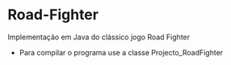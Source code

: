 # Road-Fighter
 Implementação em Java do clássico jogo Road Fighter
 - Para compilar o programa use a classe Projecto_RoadFighter
